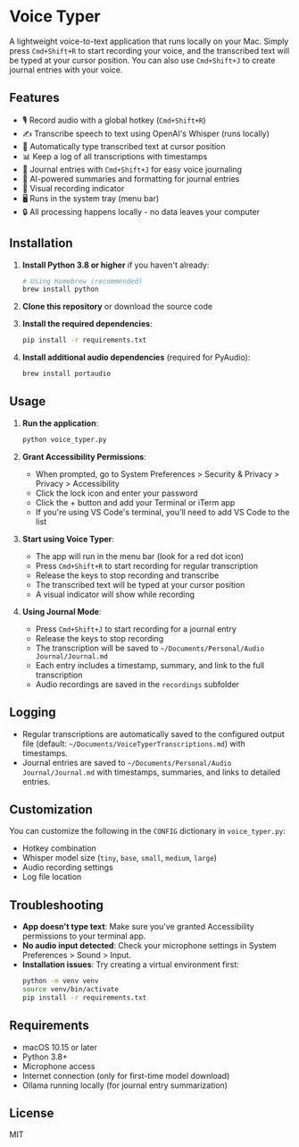 # Voice Typer

A lightweight voice-to-text application that runs locally on your Mac. Simply press `Cmd+Shift+R` to start recording your voice, and the transcribed text will be typed at your cursor position. You can also use `Cmd+Shift+J` to create journal entries with your voice.

## Features

- 🎙️ Record audio with a global hotkey (`Cmd+Shift+R`)
- ✍️ Transcribe speech to text using OpenAI's Whisper (runs locally)
- 📝 Automatically type transcribed text at cursor position
- 📊 Keep a log of all transcriptions with timestamps
- 📓 Journal entries with `Cmd+Shift+J` for easy voice journaling
- 🤖 AI-powered summaries and formatting for journal entries
- 🎯 Visual recording indicator
- 🖥️ Runs in the system tray (menu bar)
- 🔒 All processing happens locally - no data leaves your computer

## Installation

1. **Install Python 3.8 or higher** if you haven't already:
   ```bash
   # Using Homebrew (recommended)
   brew install python
   ```

2. **Clone this repository** or download the source code

3. **Install the required dependencies**:
   ```bash
   pip install -r requirements.txt
   ```

4. **Install additional audio dependencies** (required for PyAudio):
   ```bash
   brew install portaudio
   ```

## Usage

1. **Run the application**:
   ```bash
   python voice_typer.py
   ```

2. **Grant Accessibility Permissions**:
   - When prompted, go to System Preferences > Security & Privacy > Privacy > Accessibility
   - Click the lock icon and enter your password
   - Click the + button and add your Terminal or iTerm app
   - If you're using VS Code's terminal, you'll need to add VS Code to the list

3. **Start using Voice Typer**:
   - The app will run in the menu bar (look for a red dot icon)
   - Press `Cmd+Shift+R` to start recording for regular transcription
   - Release the keys to stop recording and transcribe
   - The transcribed text will be typed at your cursor position
   - A visual indicator will show while recording

4. **Using Journal Mode**:
   - Press `Cmd+Shift+J` to start recording for a journal entry
   - Release the keys to stop recording
   - The transcription will be saved to `~/Documents/Personal/Audio Journal/Journal.md`
   - Each entry includes a timestamp, summary, and link to the full transcription
   - Audio recordings are saved in the `recordings` subfolder

## Logging

- Regular transcriptions are automatically saved to the configured output file (default: `~/Documents/VoiceTyperTranscriptions.md`) with timestamps.
- Journal entries are saved to `~/Documents/Personal/Audio Journal/Journal.md` with timestamps, summaries, and links to detailed entries.

## Customization

You can customize the following in the `CONFIG` dictionary in `voice_typer.py`:

- Hotkey combination
- Whisper model size (`tiny`, `base`, `small`, `medium`, `large`)
- Audio recording settings
- Log file location

## Troubleshooting

- **App doesn't type text**: Make sure you've granted Accessibility permissions to your terminal app.
- **No audio input detected**: Check your microphone settings in System Preferences > Sound > Input.
- **Installation issues**: Try creating a virtual environment first:
  ```bash
  python -m venv venv
  source venv/bin/activate
  pip install -r requirements.txt
  ```

## Requirements

- macOS 10.15 or later
- Python 3.8+
- Microphone access
- Internet connection (only for first-time model download)
- Ollama running locally (for journal entry summarization)

## License

MIT
